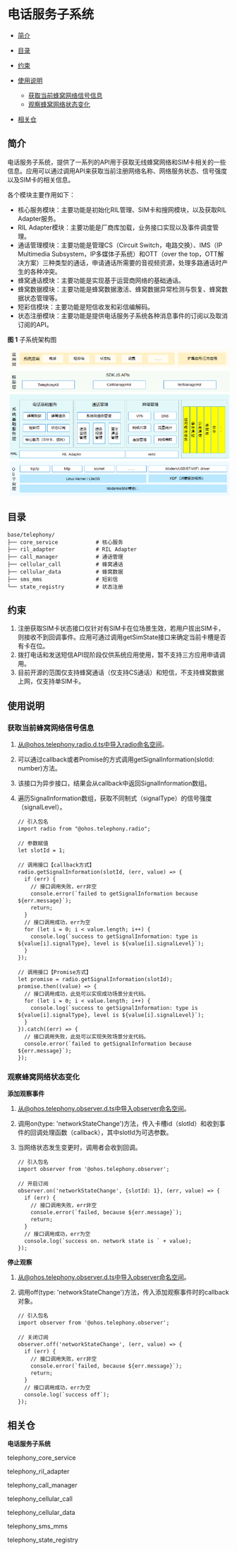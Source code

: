 # 电话服务子系统<a name="ZH-CN_TOPIC_0000001162422291"></a>

-   [简介](#section104mcpsimp)
-   [目录](#section119mcpsimp)
-   [约束](#section123mcpsimp)
-   [使用说明](#section128mcpsimp)
    -   [获取当前蜂窝网络信号信息](#section1458213210369)
    -   [观察蜂窝网络状态变化](#section750135512369)

-   [相关仓](#section152mcpsimp)

## 简介<a name="section104mcpsimp"></a>

电话服务子系统，提供了一系列的API用于获取无线蜂窝网络和SIM卡相关的一些信息。应用可以通过调用API来获取当前注册网络名称、网络服务状态、信号强度以及SIM卡的相关信息。

各个模块主要作用如下：

-   核心服务模块：主要功能是初始化RIL管理、SIM卡和搜网模块，以及获取RIL Adapter服务。
-   RIL Adapter模块：主要功能是厂商库加载，业务接口实现以及事件调度管理。
-   通话管理模块：主要功能是管理CS（Circuit Switch，电路交换）、IMS（IP Multimedia Subsystem，IP多媒体子系统）和OTT（over the top，OTT解决方案）三种类型的通话，申请通话所需要的音视频资源，处理多路通话时产生的各种冲突。
-   蜂窝通话模块：主要功能是实现基于运营商网络的基础通话。
-   蜂窝数据模块：主要功能是蜂窝数据激活、蜂窝数据异常检测与恢复、蜂窝数据状态管理等。
-   短彩信模块：主要功能是短信收发和彩信编解码。
-   状态注册模块：主要功能是提供电话服务子系统各种消息事件的订阅以及取消订阅的API。

**图 1**   子系统架构图

![](figures/zh-cn_architecture-of-telephony-subsystem.png)

## 目录<a name="section119mcpsimp"></a>

```
base/telephony/
├── core_service            # 核心服务
├── ril_adapter             # RIL Adapter
├── call_manager            # 通话管理
├── cellular_call           # 蜂窝通话
├── cellular_data           # 蜂窝数据
├── sms_mms                 # 短彩信
└── state_registry          # 状态注册
```

## 约束<a name="section123mcpsimp"></a>

1.  注册获取SIM卡状态接口仅针对有SIM卡在位场景生效，若用户拔出SIM卡，则接收不到回调事件。应用可通过调用getSimState接口来确定当前卡槽是否有卡在位。
2.  拨打电话和发送短信API现阶段仅供系统应用使用，暂不支持三方应用申请调用。
3.  目前开源的范围仅支持蜂窝通话（仅支持CS通话）和短信，不支持蜂窝数据上网，仅支持单SIM卡。

## 使用说明<a name="section128mcpsimp"></a>

### 获取当前蜂窝网络信号信息<a name="section1458213210369"></a>

1.  从@ohos.telephony.radio.d.ts中导入radio命名空间。
2.  可以通过callback或者Promise的方式调用getSignalInformation\(slotId: number\)方法。
3.  该接口为异步接口，结果会从callback中返回SignalInformation数组。
4.  遍历SignalInformation数组，获取不同制式（signalType）的信号强度（signalLevel）。

    ```
    // 引入包名
    import radio from "@ohos.telephony.radio";
    
    // 参数赋值
    let slotId = 1;
    
    // 调用接口【callback方式】
    radio.getSignalInformation(slotId, (err, value) => {
      if (err) {
        // 接口调用失败，err非空
        console.error(`failed to getSignalInformation because ${err.message}`);
        return;
      }
      // 接口调用成功，err为空
      for (let i = 0; i < value.length; i++) {
        console.log(`success to getSignalInformation: type is ${value[i].signalType}, level is ${value[i].signalLevel}`);
      }
    });
    
    // 调用接口【Promise方式】
    let promise = radio.getSignalInformation(slotId);
    promise.then((value) => {
      // 接口调用成功，此处可以实现成功场景分支代码。
      for (let i = 0; i < value.length; i++) {
        console.log(`success to getSignalInformation: type is ${value[i].signalType}, level is ${value[i].signalLevel}`);
      }
    }).catch((err) => {
      // 接口调用失败，此处可以实现失败场景分支代码。
      console.error(`failed to getSignalInformation because ${err.message}`);
    });
    ```


### 观察蜂窝网络状态变化<a name="section750135512369"></a>

**添加观察事件**

1.  从@ohos.telephony.observer.d.ts中导入observer命名空间。
2.  调用on\(type: 'networkStateChange'\)方法，传入卡槽id（slotId）和收到事件的回调处理函数（callback），其中slotId为可选参数。
3.  当网络状态发生变更时，调用者会收到回调。

    ```
    // 引入包名
    import observer from '@ohos.telephony.observer';
    
    // 开启订阅
    observer.on('networkStateChange', {slotId: 1}, (err, value) => {
      if (err) {
        // 接口调用失败，err非空
        console.error(`failed, because ${err.message}`);
        return;
      }
      // 接口调用成功，err为空
      console.log(`success on. network state is ` + value);
    });
    ```


**停止观察**

1.  从@ohos.telephony.observer.d.ts中导入observer命名空间。
2.  调用off\(type: 'networkStateChange'\)方法，传入添加观察事件时的callback对象。

    ```
    // 引入包名
    import observer from '@ohos.telephony.observer';
    
    // 关闭订阅
    observer.off('networkStateChange', (err, value) => {
      if (err) {
        // 接口调用失败，err非空
        console.error(`failed, because ${err.message}`);
        return;
      }
      // 接口调用成功，err为空
      console.log(`success off`);
    });
    ```


## 相关仓<a name="section152mcpsimp"></a>

**电话服务子系统**

telephony\_core\_service

telephony\_ril\_adapter

telephony\_call\_manager

telephony\_cellular\_call

telephony\_cellular\_data

telephony\_sms\_mms

telephony\_state\_registry

